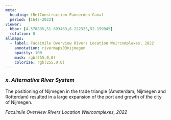 ```yaml
---
meta:
  heading: (Re)Construction Pannerden Canal
  period: [1647-2022]
viewer:
  bbox: [4.578835,51.693433,6.222325,52.199945]
  rotation: 0
allmaps:
  - label: Facsimile Overview Rivers Location Weircomplexes, 2022
    annotation: rivermaps03nijmegen
    opacity: 100
    mask: rgb(255,0,0)
    colorize: rgb(255,0,0)
---
```


### _x.    Alternative River System_

The positioning of Nijmegen in the trade triangle (Amsterdam, Nijmegen and Rotterdam) resulted in a large expansion of the port and growth of the city of Nijmegen. 

_Facsimile Overview Rivers Location Weircomplexes, 2022_
